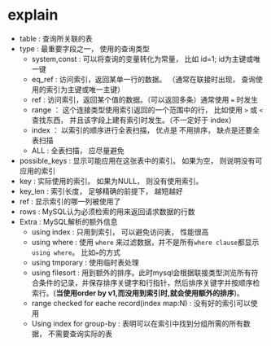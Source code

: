 # explain 

- table : 查询所关联的表
- type : 最重要字段之一， 使用的查询类型
  - system,const : 可以将查询的变量转化为常量， 比如 id=1; id为主键或唯一键
  - eq_ref : 访问索引，返回某单一行的数据。 （通常在联接时出现， 查询使用的索引为主键或唯一主键）
  - ref : 访问索引，返回某个值的数据。（可以返回多条）通常使用 ```=``` 时发生
  - range ： 这个连接类型使用索引返回的一个范围中的行， 比如使用 ```>``` 或 ```<``` 查找东西， 并且该字段上建有索引时发生。（不一定好于 index）
  - index ： 以索引的顺序进行全表扫描， 优点是 不用排序， 缺点是还要全表扫描
  - ALL : 全表扫描， 应尽量避免
- possible_keys : 显示可能应用在这张表中的索引。 如果为空， 则说明没有可应用的索引
- key : 实际使用的索引。 如果为NULL， 则没有使用索引。
- key_len : 索引长度， 足够精确的前提下， 越短越好
- ref : 显示索引的哪一列被使用了
- rows : MySQL认为必须检索的用来返回请求数据的行数
- Extra : MySQL解析的额外信息
  - using index : 只用到索引， 可以避免访问表， 性能很高
  - using where : 使用 ```where``` 来过滤数据，并不是所有```where clause```都显示```using where```。 比如```=```的方式
  - using tmporary : 使用临时表处理
  - using filesort : 用到额外的排序。此时mysql会根据联接类型浏览所有符合条件的记录，并保存排序关键字和行指针，然后排序关键字并按顺序检索行。(**当使用order by v1,而没用到索引时,就会使用额外的排序**)。
  - range checked for eache record(index map:N) : 没有好的索引可以使用
  - Using index for group-by : 表明可以在索引中找到分组所需的所有数据， 不需要查询实际的表
